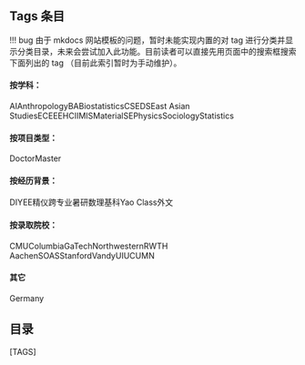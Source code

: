 

<!-- 由于目前真的太乱了，暂时用这种铸币的方式制作一个 tag 目录，以后慢慢研究怎么集成到模板里吧 -->
<!-- 也请添加了tag的作者有空的话维护一下这个目录 -->
## Tags 条目
!!! bug
    由于 mkdocs 网站模板的问题，暂时未能实现内置的对 tag 进行分类并显示分类目录，未来会尝试加入此功能。目前读者可以直接先用页面中的搜索框搜索下面列出的 tag （目前此索引暂时为手动维护）。

#### 按学科：
<span class="md-tag">AI</span><span class="md-tag">Anthropology</span><span class="md-tag">BA</span><span class="md-tag">Biostatistics</span><span class="md-tag">CSE</span><span class="md-tag">DS</span><span class="md-tag">East Asian Studies</span><span class="md-tag">ECE</span><span class="md-tag">EE</span><span class="md-tag">HCI</span><span class="md-tag">IMIS</span><span class="md-tag">MaterialSE</span><span class="md-tag">Physics</span><span class="md-tag">Sociology</span><span class="md-tag">Statistics</span>

#### 按项目类型：
<span class="md-tag">Doctor</span><span class="md-tag">Master</span>

#### 按经历背景：
<span class="md-tag">DIY</span><span class="md-tag">EE</span><span class="md-tag">精仪</span><span class="md-tag">跨专业</span><span class="md-tag">暑研</span><span class="md-tag">数理基科</span><span class="md-tag">Yao Class</span><span class="md-tag">外文</span>

#### 按录取院校：
<span class="md-tag">CMU</span><span class="md-tag">Columbia</span><span class="md-tag">GaTech</span><span class="md-tag">Northwestern</span><span class="md-tag">RWTH Aachen</span><span class="md-tag">SOAS</span><span class="md-tag">Stanford</span><span class="md-tag">Vandy</span><span class="md-tag">UIUC</span><span class="md-tag">UMN</span>

#### 其它
<span class="md-tag">Germany</span>

## 目录

[TAGS]
